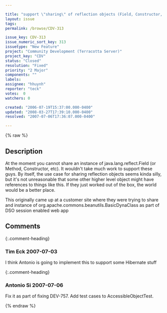 ```yaml
---

title: "support \"sharing\" of reflection objects (Field, Constructor, etc)"
layout: issue
tags: 
permalink: /browse/CDV-313

issue_key: CDV-313
issue_numeric_sort_key: 313
issuetype: "New Feature"
project: "Community Development (Terracotta Server)"
project_key: "CDV"
status: "Closed"
resolution: "Fixed"
priority: "2 Major"
components: ""
labels: 
assignee: "hhuynh"
reporter: "teck"
votes:  0
watchers: 0

created: "2006-07-19T15:37:00.000-0400"
updated: "2008-03-27T17:39:10.000-0400"
resolved: "2007-07-06T17:36:07.000-0400"

---
```




{% raw %}



## Description

<div markdown="1" class="description">

At the moment you cannot share an instance of java.lang.reflect.Field (or Method, Constructor, etc). It wouldn't take much work to support these guys. By itself, the use case for sharing reflection objects seems kinda silly, but it's not unreasonable that some other higher level object might have references to things like this. If they just worked out of the box, the world would be a better place.

This originally came up at a customer site where they were trying to share and instance of org.apache.commons.beanutils.BasicDynaClass as part of DSO session enabled web app


</div>

## Comments


{:.comment-heading}
### **Tim Eck** <span class="date">2007-07-03</span>

<div markdown="1" class="comment">

I think Antonio is going to implement this to support some Hibernate stuff 


</div>


{:.comment-heading}
### **Antonio Si** <span class="date">2007-07-06</span>

<div markdown="1" class="comment">

Fix it as part of fixing DEV-757. Add test cases to AccessibleObjectTest.

</div>



{% endraw %}
